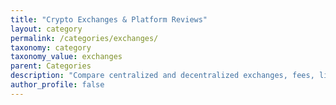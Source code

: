 ```yaml
---
title: "Crypto Exchanges & Platform Reviews"
layout: category
permalink: /categories/exchanges/
taxonomy: category
taxonomy_value: exchanges
parent: Categories
description: "Compare centralized and decentralized exchanges, fees, liquidity, and platform safety."
author_profile: false
---
```


